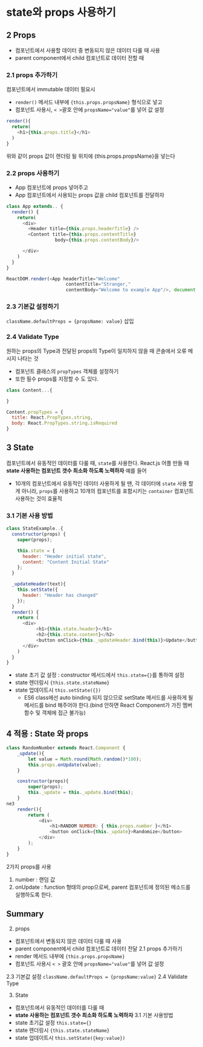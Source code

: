 # state와 props 사용하기

## 2 Props
- 컴포넌트에서 사용할 데이터 중 변동되지 않은 데이터 다룰 때 사용
- parent component에서 child 컴포넌트로 데이터 전할 때

### 2.1 props 추가하기
컴포넌트에서 immutable 데이터 필요시
- `render()` 메서드 내부에 `{this.props.propsName}` 형식으로 넣고
- 컴포넌트 사용시, `< >`괄호 안에 `propsName="value"`를 넣어 값 설정

```javascript
render(){
  return(
    <h1>{this.props.title}</h1>
  )
}
```
위와 같이 props 값이 렌더링 될 위치에 {this.props.propsName}을 넣는다

### 2.2 props 사용하기
- App 컴포넌트에 props 넣어주고
- App 컴포넌트에서 사용되는 props 값을 child 컴포넌트를 전달하자

```javascript
class App extends.. {
  render() {
    return(
      <div>
        <Header title={this.props.headerTitle} />
        <Content title={this.props.contentTitle}
                  body={this.props.contentBody}/>

      </div>
    )
  }
}

ReactDOM.render(<App headerTitle="Welcome"
                      contentTitle="Stranger,"
                      contentBody="Welcome to example App"/>, document.getElementById('app'));
```

### 2.3 기본값 설정하기
`className.defaultProps = {propsName: value}` 삽입

### 2.4 Validate Type
원하는 props의 Type과 전달된 props의 Type이 일치하지 않을 때 콘솔에서 오류 메시지 나타는 것
- 컴포넌트 클래스의 `propTypes` 객체를 설정하기
- 또한 필수 props를 지정할 수 도 있다.

```javascript
class Content...{

}

Content.propTypes = {
  title: React.PropTypes.string,
  body: React.PropTypes.string.isRequired
}
```

## 3 State
컴포넌트에서 유동적인 데이터를 다룰 때, `state`를 사용한다. React.js 어플 만들 때 **state 사용하는 컴포넌트 갯수 최소화 하도록 노력하자**
예를 들어
- 10개의 컴포넌트에서 유동적인 데이터 사용하게 될 땐, 각 데이터에 `state` 사용 할 게 아니라, `props`를 사용하고 10개의 컴포넌트를 포함시키는 `container` 컴포넌트 사용하는 것이 효율적

### 3.1 기본 사용 방법

```javascript
class StateExample..{
  constructor(props) {
    super(props);

    this.state = {
      header: "Header initial state",
      content: "Content Initial State"
    };
  }

  _updateHeader(text){
    this.setState({
      header: "Header has changed"
    });
  }
  render() {
    return (
      <div>
           <h1>{this.state.header}</h1>
           <h2>{this.state.content}</h2>
           <button onClick={this._updateHeader.bind(this)}>Update</button>
      </div>
    )
  }
}
```
- state 초기 값 설정 : constructor 메서드에서 `this.state={}`를 통하여 설정
- state 렌더링시 `{this.state.stateName}`
- state 업데이트시 `this.setState({})`
  - ES6 class에선 auto binding 되지 않으므로 setState 메서드를 사용하게 될 메서드를 bind 해주어야 한다.(bind 안하면 React Component가 가진 멤버 함수 및 객체에 접근 불가능)

## 4 적용 : State 와 props

```javascript
class RandomNumber extends React.Component {
    _update(){
        let value = Math.round(Math.random()*100);
        this.props.onUpdate(value);
    }

    constructor(props){
        super(props);
        this._update = this._update.bind(this);
    }
ne3
    render(){
        return (
            <div>
                <h1>RANDOM NUMBER: { this.props.number }</h1>
                <button onClick={this._update}>Randomize</button>
            </div>
        );
    }
}
```
2가지 props를 사용
1. number   : 랜덤 값
2. onUpdate : function 형태의 prop으로써, parent 컴포넌트에 정의된 메소드를 실행하도록 한다.


## Summary

2. props
  - 컴포넌트에서 변동되지 않은 데이터 다룰 때 사용
  - parent component에서 child 컴포넌트로 데이터 전달
  2.1 props 추가하기
  - render 메서드 내부에 `{this.props.propsName}`
  - 컴포넌트 사용시 `< >` 괄호 안에 `propsName="value"`를 넣어 값 설정

  2.3 기본값 설정
  `className.defaultProps = {propsName:value}`
  2.4 Validate Type

3. State
  - 컴포넌트에서 유동적인 데이터를 다룰 때
  - **state 사용하는 컴포넌트 갯수 최소화 하도록 노력하자**
  3.1 기본 사용방법
  - state 초기값 설정 `this.state={}`
  - state 렌더링시 `{this.state.stateName}`
  - state 업데이트시 `this.setState({key:value})`
